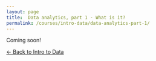 ```yaml
---
layout: page
title:  Data analytics, part 1 - What is it?
permalink: /courses/intro-data/data-analytics-part-1/
---
```


Coming soon!

<a class="btn btn-primary float-left" href="{{ site.url }}/intro-data/">&larr;
    Back to Intro to Data<span class="d-none d-md-inline"></span></a>